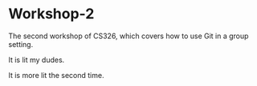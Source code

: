 # Workshop-2

The second workshop of CS326, which covers how to use Git in a group setting.

It is lit my dudes.

It is more lit the second time.
